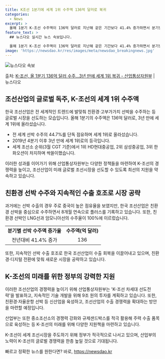 ```yaml
---
title: K조선 1분기에 세계 1위 수주액 136억 달러로 복귀
categories:
  - News
excerpt: >
  올해 1분기 K-조선 수주액이 136억 달러로 지난해 같은 기간보다 41.4% 증가하면서 분기별 실적 기준으…
feature_text: >
  ## 뉴스다오 실시간 뉴스 속보입니다.

  올해 1분기 K-조선 수주액이 136억 달러로 지난해 같은 기간보다 41.4% 증가하면서 분기별 실적 기준으…
image: 'https://newsdao.kr/res/images/meta/newsdao_breakingnews.jpg'
---
```


![뉴스다오 속보](https://newsdao.kr/res/images/meta/newsdao_breakingnews.jpg)

<p>출처: <a href="https://newsdao.kr/3493" rel="dofollow">K-조선, 올 1분기 136억 달러 수주…3년 만에 세계 1위 복귀 - 산업통상자원부</a> | 뉴스다오</p>

<h2 data-ke-size="size26">조선산업의 글로벌 독주, K-조선의 세계 1위 수주액</h2>
<p data-ke-size="size16">한국 조선산업은 전 세계적인 트렌드에 발맞춰 친환경·고부가가치 선박을 수주하는 등 글로벌 시장을 선도하는 모습입니다. 올해 1분기의 수주액은 136억 달러로, 3년 만에 세계 1위에 올라섰습니다.</p>
<ul>
  <li>전 세계 선박 수주의 44.7%를 단독 점유하며 세계 1위로 올라섰습니다.</li>
  <li>2019년 4분기 이후 3년 만에 세계 1위로의 등극입니다.</li>
  <li>세계 조선소 순위(3월 CGT 기준)에서 1위 HD현대중공업, 2위 삼성중공업, 3위 한화오션이 차지하며 싹쓸이했습니다.</li>
</ul>
<p data-ke-size="size16">이러한 성과를 이어가기 위해 산업통상자원부는 다양한 정책들을 마련하여 K-조선의 경쟁력을 높이고, 조선산업이 미래 글로벌 조선시장을 선도할 수 있도록 최선의 지원을 약속하고 있습니다.</p>

<h2 data-ke-size="size26">친환경 선박 수주와 지속적인 수출 호조로 시장 공략</h2>
<p data-ke-size="size16">과거에는 선박 수출의 경우 주로 중국이 높은 점유율을 보였지만, 한국 조선산업은 친환경 선박을 중심으로 수주하면서 8개월 연속으로 플러스를 기록하고 있습니다. 또한, 친환경 선박인 LNG선과 암모니아선의 수주율이 100%에 이르렀습니다.</p>
<table>
  <tr>
    <td style="text-align: center; height: 17px;"><b>분기별 선박 수주액 증가율</b></td>
    <td style="text-align: center; height: 17px;"><b>수주액(억 달러)</b></td>
  </tr>
  <tr>
    <td style="text-align: center; height: 17px;">전년대비 41.4% 증가</td>
    <td style="text-align: center; height: 17px;">136</td>
  </tr>
</table>
<p data-ke-size="size16">또한, 지속적인 선박 수출 호조로 한국 조선산업이 수출 회복을 이끌어내고 있으며, 친환경·디지털 전환에 맞춰 새로운 시장을 공략하고 있습니다.</p>

<h2 data-ke-size="size26">K-조선의 미래를 위한 정부의 강력한 지원</h2>
<p data-ke-size="size16">이러한 조선산업의 경쟁력을 높이기 위해 산업통상자원부는 'K-조선 차세대 선도전략'을 발표하고, 지속적인 기술 개발을 위해 9조 원의 투자를 계획하고 있습니다. 또한, 친환경·자율운항 선박 등 신산업을 육성하고, 조선산업의 수출 경쟁력을 확대하는 방안을 마련할 예정입니다.</p>
<p data-ke-size="size16">산업부는 또한 중소조선소의 경쟁력 강화와 규제샌드박스를 적극 활용해 주력 수출 품목으로 육성하는 등 K-조선의 미래를 위해 다양한 지원책을 마련하고 있습니다.</p>
<p data-ke-size="size16">K-조선이 세계 조선시장을 주도하기 위해 정부가 적극적으로 나서고 있으며, 산업부의 노력이 K-조선의 글로벌 경쟁력을 한층 높일 것으로 기대됩니다.</p> 

빠르고 정확한 뉴스를 원한다면? 바로, <a href="https://newsdao.kr" rel="dofollow">https://newsdao.kr</a>



